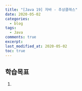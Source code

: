 ```yaml
---
title: "[Java 19] 자바 - 추상클래스"
date: 2020-05-02
categories:
  - blog
tags:
  - Java
comments: true
excerpt: 
last_modified_at: 2020-05-02
toc: true
---
```


## 학습목표

1. 

